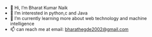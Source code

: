 - 👋 Hi, I’m Bharat Kumar Naik
- 👀 I’m interested in python,c and Java
- 🌱 I’m currently learning more about web technology and machine intelligence
- 📫 can reach me at email: bharathegde2002@gmail.com

